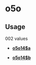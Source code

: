 # o5o

## Usage

002 values

-   **[o5o14$a](../../tags/o5o/o5o14a-1.md)**  

-   **[o5o14$b](../../tags/o5o/o5o14b-2.md)**  


